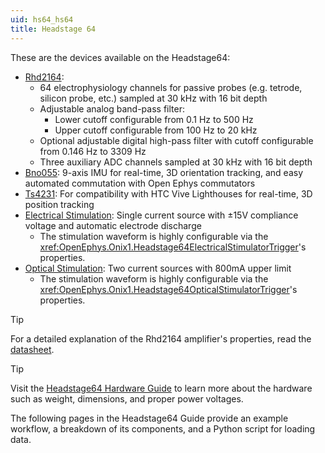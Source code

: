 ```yaml
---
uid: hs64_hs64
title: Headstage 64
---
```


These are the devices available on the Headstage64:

- [Rhd2164](xref:hs64_rhd2164):
    - 64 electrophysiology channels for passive probes (e.g. tetrode, silicon probe, etc.) sampled at 30 kHz with 16 bit depth
    - Adjustable analog band-pass filter:
      - Lower cutoff configurable from 0.1 Hz to 500 Hz
      - Upper cutoff configurable from 100 Hz to 20 kHz
    - Optional adjustable digital high-pass filter with cutoff configurable from 0.146 Hz to 3309 Hz
    - Three auxiliary ADC channels sampled at 30 kHz with 16 bit depth
- [Bno055](xref:hs64_bno055): 9-axis IMU for real-time, 3D orientation tracking, and easy automated commutation with Open Ephys commutators
- [Ts4231](xref:hs64_ts4231): For compatibility with HTC Vive Lighthouses for real-time, 3D position tracking
- [Electrical Stimulation](xref:hs64_estim): Single current source with ±15V compliance voltage and automatic electrode discharge
    - The stimulation waveform is highly configurable via the <xref:OpenEphys.Onix1.Headstage64ElectricalStimulatorTrigger>'s properties.
- [Optical Stimulation](xref:hs64_ostim): Two current sources with 800mA upper limit
    - The stimulation waveform is highly configurable via the <xref:OpenEphys.Onix1.Headstage64OpticalStimulatorTrigger>'s properties.

> [!TIP]
> For a detailed explanation of the Rhd2164 amplifier's properties, read the [datasheet](https://intantech.com/files/Intan_RHD2164_datasheet.pdf). 

> [!TIP]
> Visit the [Headstage64 Hardware Guide](https://open-ephys.github.io/onix-docs/Hardware%20Guide/Headstages/headstage-64/index.html) to learn more about the hardware such as weight, dimensions, and proper power voltages.

The following pages in the Headstage64 Guide provide an example workflow, a
breakdown of its components, and a Python script for loading data.